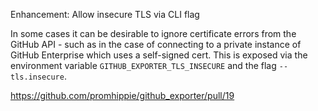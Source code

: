 Enhancement: Allow insecure TLS via CLI flag

In some cases it can be desirable to ignore certificate errors from the GitHub
API - such as in the case of connecting to a private instance of GitHub
Enterprise which uses a self-signed cert. This is exposed via the environment
variable `GITHUB_EXPORTER_TLS_INSECURE` and the flag `--tls.insecure`.

https://github.com/promhippie/github_exporter/pull/19
